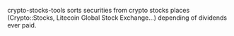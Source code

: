 crypto-stocks-tools sorts securities from crypto stocks places (Crypto::Stocks, Litecoin Global Stock Exchange...) depending of dividends ever paid.